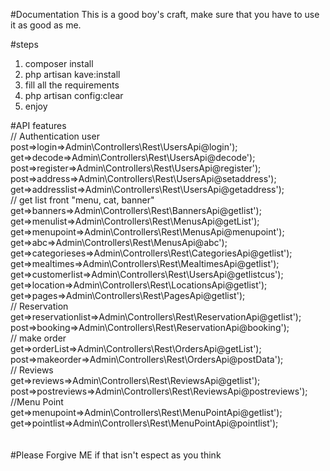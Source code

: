 #Documentation
 This is a good boy's craft, make sure that you have to use it as good as me.

#steps
1. composer install
2. php artisan kave:install
3. fill all the requirements
4. php artisan config:clear
5. enjoy

#API features<br>
 // Authentication user<br>
        post=>login=>Admin\Controllers\Rest\UsersApi@login');<br>
        get=>decode=>Admin\Controllers\Rest\UsersApi@decode');<br>
        post=>register=>Admin\Controllers\Rest\UsersApi@register');<br>
        post=>address=>Admin\Controllers\Rest\UsersApi@setaddress');<br>
        get=>addresslist=>Admin\Controllers\Rest\UsersApi@getaddress');<br>
 // get list front "menu, cat, banner"<br>
        get=>banners=>Admin\Controllers\Rest\BannersApi@getlist');<br>
        get=>menulist=>Admin\Controllers\Rest\MenusApi@getList');<br>
        get=>menupoint=>Admin\Controllers\Rest\MenusApi@menupoint');<br>
        get=>abc=>Admin\Controllers\Rest\MenusApi@abc');<br>
        get=>categorieses=>Admin\Controllers\Rest\CategoriesApi@getlist');<br>
        get=>mealtimes=>Admin\Controllers\Rest\MealtimesApi@getlist');<br>
        get=>customerlist=>Admin\Controllers\Rest\UsersApi@getlistcus');<br>
        get=>location=>Admin\Controllers\Rest\LocationsApi@getlist');<br>
        get=>pages=>Admin\Controllers\Rest\PagesApi@getlist');<br>
 // Reservation<br>
        get=>reservationlist=>Admin\Controllers\Rest\ReservationApi@getlist');<br>
        post=>booking=>Admin\Controllers\Rest\ReservationApi@booking');<br>
 // make order <br>
        get=>orderList=>Admin\Controllers\Rest\OrdersApi@getList');<br>
        post=>makeorder=>Admin\Controllers\Rest\OrdersApi@postData');<br>
 // Reviews<br>
        get=>reviews=>Admin\Controllers\Rest\ReviewsApi@getlist');<br>
        post=>postreviews=>Admin\Controllers\Rest\ReviewsApi@postreviews');<br>
 //Menu Point<br>
        get=>menupoint=>Admin\Controllers\Rest\MenuPointApi@getlist');<br>
        get=>pointlist=>Admin\Controllers\Rest\MenuPointApi@pointlist');<br>
<br>
<br>
#Please Forgive ME if that isn't espect as you think<br>